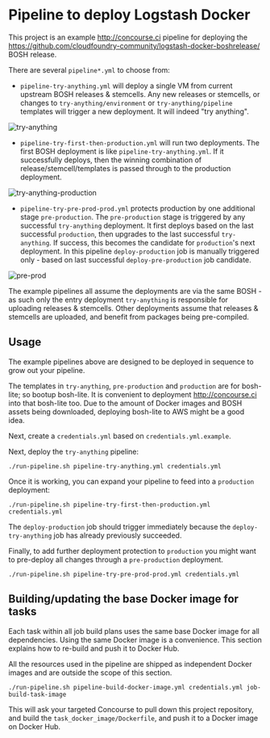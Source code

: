 Pipeline to deploy Logstash Docker
==================================

This project is an example http://concourse.ci pipeline for deploying the https://github.com/cloudfoundry-community/logstash-docker-boshrelease/ BOSH release.

There are several `pipeline*.yml` to choose from:

-	`pipeline-try-anything.yml` will deploy a single VM from current upstream BOSH releases & stemcells. Any new releases or stemcells, or changes to `try-anything/environment` or `try-anything/pipeline` templates will trigger a new deployment. It will indeed "try anything".

![try-anything](http://cl.ly/image/0D001Z450e1e/try-anything.png)

-	`pipeline-try-first-then-production.yml` will run two deployments. The first BOSH deployment is like `pipeline-try-anything.yml`. If it successfully deploys, then the winning combination of release/stemcell/templates is passed through to the production deployment.

![try-anything-production](http://cl.ly/image/3w15021g2c1W/try-anything_straight_to_production.png)

-	`pipeline-try-pre-prod-prod.yml` protects production by one additional stage `pre-production`. The `pre-production` stage is triggered by any successful `try-anything` deployment. It first deploys based on the last successful `production`, then upgrades to the last successful `try-anything`. If success, this becomes the candidate for `production`'s next deployment. In this pipeline `deploy-production` job is manually triggered only - based on last successful `deploy-pre-production` job candidate.

![pre-prod](http://cl.ly/image/3s3P271d3703/pre-prod.png)

The example pipelines all assume the deployments are via the same BOSH - as such only the entry deployment `try-anything` is responsible for uploading releases & stemcells. Other deployments assume that releases & stemcells are uploaded, and benefit from packages being pre-compiled.

Usage
-----

The example pipelines above are designed to be deployed in sequence to grow out your pipeline.

The templates in `try-anything`, `pre-production` and `production` are for bosh-lite; so bootup bosh-lite. It is convenient to deployment http://concourse.ci into that bosh-lite too. Due to the amount of Docker images and BOSH assets being downloaded, deploying bosh-lite to AWS might be a good idea.

Next, create a `credentials.yml` based on `credentials.yml.example`.

Next, deploy the `try-anything` pipeline:

```
./run-pipeline.sh pipeline-try-anything.yml credentials.yml
```

Once it is working, you can expand your pipeline to feed into a `production` deployment:

```
./run-pipeline.sh pipeline-try-first-then-production.yml credentials.yml
```

The `deploy-production` job should trigger immediately because the `deploy-try-anything` job has already previously succeeded.

Finally, to add further deployment protection to `production` you might want to pre-deploy all changes through a `pre-production` deployment.

```
./run-pipeline.sh pipeline-try-pre-prod-prod.yml credentials.yml
```

Building/updating the base Docker image for tasks
-------------------------------------------------

Each task within all job build plans uses the same base Docker image for all dependencies. Using the same Docker image is a convenience. This section explains how to re-build and push it to Docker Hub.

All the resources used in the pipeline are shipped as independent Docker images and are outside the scope of this section.

```
./run-pipeline.sh pipeline-build-docker-image.yml credentials.yml job-build-task-image
```

This will ask your targeted Concourse to pull down this project repository, and build the `task_docker_image/Dockerfile`, and push it to a Docker image on Docker Hub.
